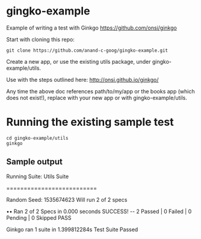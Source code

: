 # gingko-example
Example of writing a test with Ginkgo
https://github.com/onsi/ginkgo


Start with cloning this repo:  
```
git clone https://github.com/anand-c-goog/gingko-example.git
```

Create a new app, or use the existing utils package, under gingko-example/utils.

Use with the steps outlined here: http://onsi.github.io/ginkgo/ 

Any time the above doc references path/to/my/app or the books app (which does not exist!), replace with your new app or with gingko-example/utils.

# Running the existing sample test
```
cd gingko-example/utils
ginkgo
```

## Sample output

Running Suite: Utils Suite

==========================

Random Seed: 1535674623
Will run 2 of 2 specs

••
Ran 2 of 2 Specs in 0.000 seconds
SUCCESS! -- 2 Passed | 0 Failed | 0 Pending | 0 Skipped
PASS

Ginkgo ran 1 suite in 1.399812284s
Test Suite Passed



